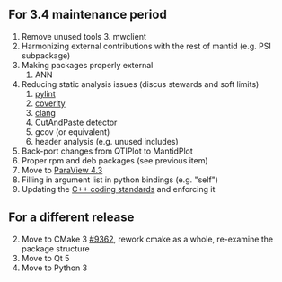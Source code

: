 For 3.4 maintenance period
--------------------------
1. Remove unused tools
   3. mwclient
2. Harmonizing external contributions with the rest of mantid (e.g. PSI subpackage)
3. Making packages properly external
   1. ANN
4. Reducing static analysis issues (discus stewards and soft limits)
   1. [pylint](http://builds.mantidproject.org/view/Static%20Analysis/job/pylint_develop/)
   2. [coverity](https://scan.coverity.com/projects/335)
   3. [clang](http://builds.mantidproject.org/view/Develop%20Builds/job/develop_osx-10.9-clang/)
   4. CutAndPaste detector
   5. gcov (or equivalent)
   6. header analysis (e.g. unused includes)
4. Back-port changes from QTIPlot to MantidPlot
3. Proper rpm and deb packages (see previous item)
1. Move to [ParaView 4.3](http://www.kitware.com/blog/home/post/825)
2. Filling in argument list in python bindings (e.g. "self")
1. Updating the [C++ coding standards](http://www.mantidproject.org/C%2B%2B_Coding_Standards) and enforcing it

For a different release
-----------------------
2. Move to CMake 3 [#9362](http://trac.mantidproject.org/mantid/ticket/9362), rework cmake as a whole, re-examine the package structure
2. Move to Qt 5
3. Move to Python 3
